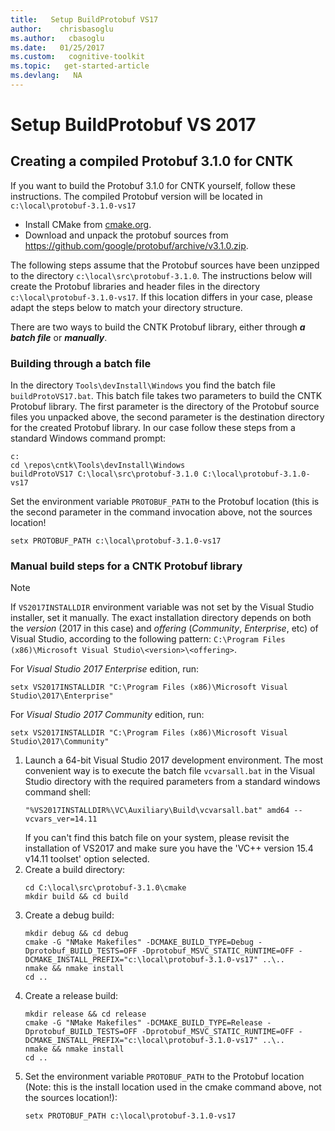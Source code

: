 ```yaml
---
title:   Setup BuildProtobuf VS17
author:    chrisbasoglu
ms.author:   cbasoglu
ms.date:   01/25/2017
ms.custom:   cognitive-toolkit
ms.topic:   get-started-article
ms.devlang:   NA
---
```


# Setup BuildProtobuf VS 2017

## Creating a compiled Protobuf 3.1.0 for CNTK

If you want to build the Protobuf 3.1.0 for CNTK yourself, follow these instructions. The compiled Protobuf version will be located in `c:\local\protobuf-3.1.0-vs17`

* Install CMake from [cmake.org](https://cmake.org/download/).
* Download and unpack the protobuf sources from https://github.com/google/protobuf/archive/v3.1.0.zip.

The following steps assume that the Protobuf sources have been unzipped to the directory `c:\local\src\protobuf-3.1.0`. The instructions below will create the Protobuf libraries and header files in the directory `c:\local\protobuf-3.1.0-vs17`. If this location differs in your case, please adapt the steps below to match your directory structure.

There are two ways to build the CNTK Protobuf library, either through ***a batch file*** or ***manually***.

### Building through a batch file

In the directory `Tools\devInstall\Windows` you find the batch file `buildProtoVS17.bat`. This batch file takes two parameters to build the CNTK Protobuf library. The first parameter is the directory of the Protobuf source files you unpacked above, the second parameter is the destination directory for the created Protobuf library. In our case follow these steps from a standard Windows command prompt:
```
c:
cd \repos\cntk\Tools\devInstall\Windows
buildProtoVS17 C:\local\src\protobuf-3.1.0 C:\local\protobuf-3.1.0-vs17
```
Set the environment variable `PROTOBUF_PATH` to the Protobuf location (this is the second parameter in the command invocation above, not the sources location!
```
setx PROTOBUF_PATH c:\local\protobuf-3.1.0-vs17
```

### Manual build steps for a CNTK Protobuf library

> [!NOTE]
> If `VS2017INSTALLDIR` environment variable was not set by the Visual Studio installer, set it manually. The exact installation directory depends on both the *version* (2017 in this case) and *offering* (*Community*, *Enterprise*, etc) of Visual Studio, according to the following pattern: `C:\Program Files (x86)\Microsoft Visual Studio\<version>\<offering>`.
>
> For *Visual Studio 2017 Enterprise* edition, run:
> ```
> setx VS2017INSTALLDIR "C:\Program Files (x86)\Microsoft Visual Studio\2017\Enterprise"
> ```
> For *Visual Studio 2017 Community* edition, run:
> ```
> setx VS2017INSTALLDIR "C:\Program Files (x86)\Microsoft Visual Studio\2017\Community"
> ```

1. Launch a 64-bit Visual Studio 2017 development environment. The most convenient way is to execute the batch file `vcvarsall.bat` in the Visual Studio directory with the required parameters from a standard windows command shell:
   ```
   "%VS2017INSTALLDIR%\VC\Auxiliary\Build\vcvarsall.bat" amd64 --vcvars_ver=14.11
   ```
   If you can't find this batch file on your system, please revisit the installation of VS2017 and make sure you have the 'VC++ version 15.4 v14.11 toolset' option selected.
2. Create a build directory:  
   ```
   cd C:\local\src\protobuf-3.1.0\cmake
   mkdir build && cd build
   ```
3. Create a debug build: 
   ```
   mkdir debug && cd debug
   cmake -G "NMake Makefiles" -DCMAKE_BUILD_TYPE=Debug -Dprotobuf_BUILD_TESTS=OFF -Dprotobuf_MSVC_STATIC_RUNTIME=OFF -DCMAKE_INSTALL_PREFIX="c:\local\protobuf-3.1.0-vs17" ..\..
   nmake && nmake install
   cd ..
   ```
4. Create a release build:
   ```
   mkdir release && cd release
   cmake -G "NMake Makefiles" -DCMAKE_BUILD_TYPE=Release -Dprotobuf_BUILD_TESTS=OFF -Dprotobuf_MSVC_STATIC_RUNTIME=OFF -DCMAKE_INSTALL_PREFIX="c:\local\protobuf-3.1.0-vs17" ..\..
   nmake && nmake install
   cd ..
   ```
5. Set the environment variable `PROTOBUF_PATH` to the Protobuf location (Note: this is the install location used in the cmake command above, not the sources location!):
   ```
   setx PROTOBUF_PATH c:\local\protobuf-3.1.0-vs17
   ```
